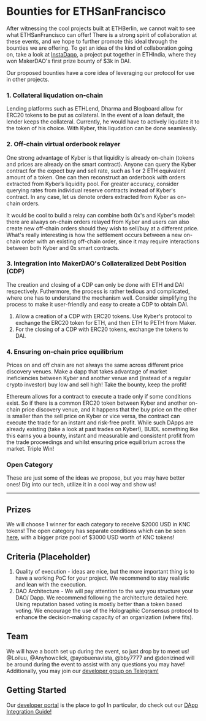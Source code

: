 # Bounties for ETHSanFrancisco
After witnessing the cool projects built at ETHBerlin, we cannot wait to see what ETHSanFrancisco can offer! There is a strong spirit of collaboration at these events, and we hope to further promote this ideal through the bounties we are offering. To get an idea of the kind of collaboration going on, take a look at [InstaDapp](https://ethindia.conteract.io/), a project put together in ETHIndia, where they won MakerDAO's first prize bounty of $3k in DAI.

Our proposed bounties have a core idea of leveraging our protocol for use in other projects.

### 1. Collateral liqudation on-chain
Lending platforms such as ETHLend, Dharma and Bloqboard allow for ERC20 tokens to be put as collateral. In the event of a loan default, 
the lender keeps the collateral. Currently, he would have to actively liqudate it to the token of his choice. With Kyber, this liqudation can be done seamlessly.

### 2. Off-chain virtual orderbook relayer
One strong advantage of Kyber is that liquidity is already on-chain (tokens and prices are already on the smart contract). Anyone can query the Kyber contract for the expect buy and sell rate, such as 1 or 2 ETH equivalent amount of a token. One can then reconstruct an orderbook with orders extracted from Kyber’s liquidity pool. For greater accuracy, consider querying rates from individual reserve contracts instead of Kyber's contract. In any case, let us denote orders extracted from Kyber as on-chain orders.

It would be cool to build a relay can combine both 0x's and Kyber's model: there are always on-chain orders relayed from Kyber and users can also create new off-chain orders should they wish to sell/buy at a different price. What's really interesting is how the settlement occurs between a new on-chain order with an existing off-chain order, since it may require interactions between both Kyber and 0x smart contracts.

### 3. Integration into MakerDAO's Collateralized Debt Position (CDP)
The creation and closing of a CDP can only be done with ETH and DAI respectively. Futhermore, the process is rather tedious and complicated, where one has to understand the mechanism well. Consider simplifying the process to make it user-friendly and easy to create a CDP to obtain DAI.

1. Allow a creation of a CDP with ERC20 tokens. Use Kyber's protocol to exchange the ERC20 token for ETH, and then ETH to PETH from Maker.
2. For the closing of a CDP with ERC20 tokens, exchange the tokens to DAI.

### 4. Ensuring on-chain price equilibrium
Prices on and off chain are not always the same across different price discovery venues. Make a dapp that takes advantage of market ineficiencies between Kyber and another venue and (instead of a regular crypto investor) buy low and sell high! Take the bounty, keep the profit! 

Ethereum allows for a contract to execute a trade only if some conditions exist. So if there is a common ERC20 token between Kyber and another on-chain price discovery venue, and it happens that the buy price on the other is smaller than the sell price on Kyber or vice versa, the contract can execute the trade for an instant and risk-free profit. While such DApps are already existing (take a look at past trades on Kyber!), BUIDL something like this earns you a bounty, instant and measurable and consistent profit from the trade proceedings and whilst ensuring price equilibrium across the market. Triple Win!

### Open Category
These are just some of the ideas we propose, but you may have better ones! Dig into our tech, utilize it in a cool way and show us!

---
## Prizes
We will choose 1 winner for each category to receive $2000 USD in KNC tokens!
The open category has separate conditions which can be seen [here](), with a bigger prize pool of $3000 USD worth of KNC tokens!

## Criteria (Placeholder)
1. Quality of execution - ideas are nice, but the more important thing is to have a working PoC for your project. We recommend to stay realistic and lean with the execution.
2. DAO Architecture - We will pay attention to the way you structure your DAO/ Dapp. We recommend following the architecture detailed here. Using reputation based voting is mostly better than a token based voting. We encourage the use of the Holographic Consensus protocol to enhance the decision-making capacity of an organization (where fits).

## Team
We will have a booth set up during the event, so just drop by to meet us! 
@Loiluu, @Anyhowclick, @ayobuenavista, @bby7777 and @denizined will be around during the event to assist with any questions you may have!
Additionally, you may join our [developer group on Telegram!](https://t.me/kyberdeveloper)

## Getting Started
Our [developer portal](https://developer.kyber.network/) is the place to go!
In particular, do check out our [DApp Integration Guide!](https://developer.kyber.network/docs/DappsGuide/)
